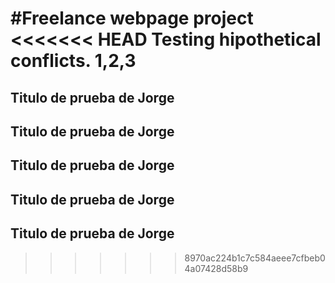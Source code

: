#Freelance webpage project
<<<<<<< HEAD
Testing hipothetical conflicts. 1,2,3
=======

## Titulo de prueba de Jorge
## Titulo de prueba de Jorge
## Titulo de prueba de Jorge
## Titulo de prueba de Jorge
## Titulo de prueba de Jorge
>>>>>>> 8970ac224b1c7c584aeee7cfbeb04a07428d58b9
